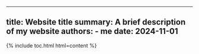 
---
title: Website title
summary: A brief description of my website
authors:
    - me
date: 2024-11-01
---

{% include toc.html html=content %}
